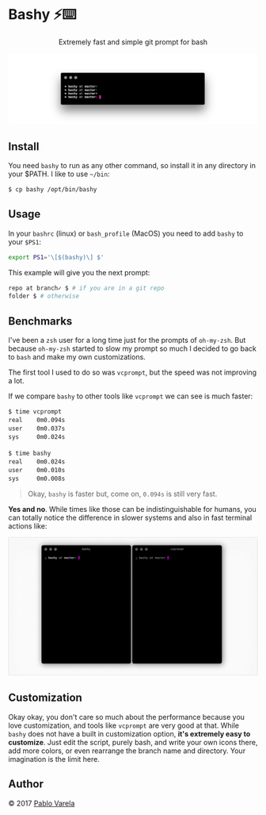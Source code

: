 # Bashy ⚡️⌨️

<p align="center">Extremely fast and simple git prompt for bash</p>

![main](https://raw.githubusercontent.com/pablopunk/art/master/bashy/main.png)

## Install

You need `bashy` to run as any other command, so install it in any directory in your $PATH. I like to use `~/bin`:

```bash
$ cp bashy /opt/bin/bashy
```

## Usage

In your `bashrc` (linux) or `bash_profile` (MacOS) you need to add `bashy` to your `$PS1`:

```bash
export PS1='\[$(bashy)\] $'
```

This example will give you the next prompt:

```bash
repo at branch✓ $ # if you are in a git repo
folder $ # otherwise
```

## Benchmarks

I've been a `zsh` user for a long time just for the prompts of `oh-my-zsh`. But because `oh-my-zsh` started to slow my prompt so much I decided to go back to `bash`  and make my own customizations.

The first tool I used to do so was `vcprompt`, but the speed was not improving a lot.

If we compare `bashy` to other tools like `vcprompt` we can see is much faster:

```bash
$ time vcprompt
real    0m0.094s
user    0m0.037s
sys     0m0.024s

$ time bashy
real    0m0.024s
user    0m0.010s
sys     0m0.008s
```

> Okay, `bashy` is faster but, come on, `0.094s` is still very fast.

__Yes and no__. While times like those can be indistinguishable for humans, you can totally notice the difference in slower systems and also in fast terminal actions like:

![vs_vcprompt](https://github.com/pablopunk/art/raw/master/bashy/vs_vcprompt.gif)

## Customization

Okay okay, you don't care so much about the performance because you love customization, and tools like `vcprompt` are very good at that. While `bashy` does not have a built in customization option, __it's extremely easy to customize__. Just edit the script, purely bash, and write your own icons there, add more colors,  or even rearrange the branch name and directory. Your imagination is the limit here.


## Author

© 2017 [Pablo Varela](https://twitter.com/pablopunk)

